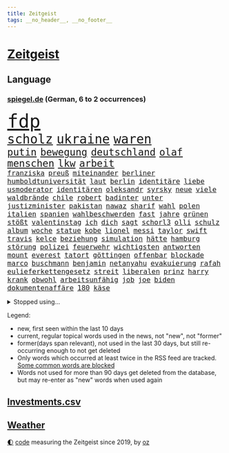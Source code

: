```yaml
---
title: Zeitgeist
tags: __no_header__, __no_footer__
---
```


# [Zeitgeist](https://oliz.io/zeitgeist/)

## Language

<h3><a href="https://www.spiegel.de" target="_blank">spiegel.de</a> (German, 6 to 2 occurrences)</h3>
<p style="font-family:monospace">
<span style="font-size:32pt"><a href="news_links.html#fdp" class="current">fdp</a></span>
<br>
<span style="font-size:22pt"><a href="news_links.html#scholz" class="current">scholz</a></span>
<span style="font-size:22pt"><a href="news_links.html#ukraine" class="current">ukraine</a></span>
<span style="font-size:22pt"><a href="news_links.html#waren" class="current">waren</a></span>
<br>
<span style="font-size:17pt"><a href="news_links.html#putin" class="current">putin</a></span>
<span style="font-size:17pt"><a href="news_links.html#bewegung" class="current">bewegung</a></span>
<span style="font-size:17pt"><a href="news_links.html#deutschland" class="current">deutschland</a></span>
<span style="font-size:17pt"><a href="news_links.html#olaf" class="current">olaf</a></span>
<span style="font-size:17pt"><a href="news_links.html#menschen" class="current">menschen</a></span>
<span style="font-size:17pt"><a href="news_links.html#lkw" class="current">lkw</a></span>
<span style="font-size:17pt"><a href="news_links.html#arbeit" class="current">arbeit</a></span>
<br>
<span style="font-size:12pt"><a href="news_links.html#franziska" class="current">franziska</a></span>
<span style="font-size:12pt"><a href="news_links.html#preuß" class="current">preuß</a></span>
<span style="font-size:12pt"><a href="news_links.html#miteinander" class="current">miteinander</a></span>
<span style="font-size:12pt"><a href="news_links.html#berliner" class="current">berliner</a></span>
<span style="font-size:12pt"><a href="news_links.html#humboldtuniversität" class="current">humboldtuniversität</a></span>
<span style="font-size:12pt"><a href="news_links.html#laut" class="current">laut</a></span>
<span style="font-size:12pt"><a href="news_links.html#berlin" class="current">berlin</a></span>
<span style="font-size:12pt"><a href="news_links.html#identitäre" class="current">identitäre</a></span>
<span style="font-size:12pt"><a href="news_links.html#liebe" class="current">liebe</a></span>
<span style="font-size:12pt"><a href="news_links.html#usmoderator" class="new">usmoderator</a></span>
<span style="font-size:12pt"><a href="news_links.html#identitären" class="new">identitären</a></span>
<span style="font-size:12pt"><a href="news_links.html#oleksandr" class="new">oleksandr</a></span>
<span style="font-size:12pt"><a href="news_links.html#syrsky" class="new">syrsky</a></span>
<span style="font-size:12pt"><a href="news_links.html#neue" class="current">neue</a></span>
<span style="font-size:12pt"><a href="news_links.html#viele" class="current">viele</a></span>
<span style="font-size:12pt"><a href="news_links.html#waldbrände" class="current">waldbrände</a></span>
<span style="font-size:12pt"><a href="news_links.html#chile" class="current">chile</a></span>
<span style="font-size:12pt"><a href="news_links.html#robert" class="current">robert</a></span>
<span style="font-size:12pt"><a href="news_links.html#badinter" class="new">badinter</a></span>
<span style="font-size:12pt"><a href="news_links.html#unter" class="current">unter</a></span>
<span style="font-size:12pt"><a href="news_links.html#justizminister" class="current">justizminister</a></span>
<span style="font-size:12pt"><a href="news_links.html#pakistan" class="current">pakistan</a></span>
<span style="font-size:12pt"><a href="news_links.html#nawaz" class="new">nawaz</a></span>
<span style="font-size:12pt"><a href="news_links.html#sharif" class="new">sharif</a></span>
<span style="font-size:12pt"><a href="news_links.html#wahl" class="current">wahl</a></span>
<span style="font-size:12pt"><a href="news_links.html#polen" class="current">polen</a></span>
<span style="font-size:12pt"><a href="news_links.html#italien" class="current">italien</a></span>
<span style="font-size:12pt"><a href="news_links.html#spanien" class="current">spanien</a></span>
<span style="font-size:12pt"><a href="news_links.html#wahlbeschwerden" class="new">wahlbeschwerden</a></span>
<span style="font-size:12pt"><a href="news_links.html#fast" class="current">fast</a></span>
<span style="font-size:12pt"><a href="news_links.html#jahre" class="current">jahre</a></span>
<span style="font-size:12pt"><a href="news_links.html#grünen" class="current">grünen</a></span>
<span style="font-size:12pt"><a href="news_links.html#stößt" class="current">stößt</a></span>
<span style="font-size:12pt"><a href="news_links.html#valentinstag" class="current">valentinstag</a></span>
<span style="font-size:12pt"><a href="news_links.html#ich" class="current">ich</a></span>
<span style="font-size:12pt"><a href="news_links.html#dich" class="current">dich</a></span>
<span style="font-size:12pt"><a href="news_links.html#sagt" class="current">sagt</a></span>
<span style="font-size:12pt"><a href="news_links.html#schorl3" class="new">schorl3</a></span>
<span style="font-size:12pt"><a href="news_links.html#olli" class="new">olli</a></span>
<span style="font-size:12pt"><a href="news_links.html#schulz" class="current">schulz</a></span>
<span style="font-size:12pt"><a href="news_links.html#album" class="current">album</a></span>
<span style="font-size:12pt"><a href="news_links.html#woche" class="current">woche</a></span>
<span style="font-size:12pt"><a href="news_links.html#statue" class="new">statue</a></span>
<span style="font-size:12pt"><a href="news_links.html#kobe" class="new">kobe</a></span>
<span style="font-size:12pt"><a href="news_links.html#lionel" class="current">lionel</a></span>
<span style="font-size:12pt"><a href="news_links.html#messi" class="current">messi</a></span>
<span style="font-size:12pt"><a href="news_links.html#taylor" class="current">taylor</a></span>
<span style="font-size:12pt"><a href="news_links.html#swift" class="current">swift</a></span>
<span style="font-size:12pt"><a href="news_links.html#travis" class="current">travis</a></span>
<span style="font-size:12pt"><a href="news_links.html#kelce" class="current">kelce</a></span>
<span style="font-size:12pt"><a href="news_links.html#beziehung" class="current">beziehung</a></span>
<span style="font-size:12pt"><a href="news_links.html#simulation" class="new">simulation</a></span>
<span style="font-size:12pt"><a href="news_links.html#hätte" class="current">hätte</a></span>
<span style="font-size:12pt"><a href="news_links.html#hamburg" class="current">hamburg</a></span>
<span style="font-size:12pt"><a href="news_links.html#störung" class="current">störung</a></span>
<span style="font-size:12pt"><a href="news_links.html#polizei" class="current">polizei</a></span>
<span style="font-size:12pt"><a href="news_links.html#feuerwehr" class="current">feuerwehr</a></span>
<span style="font-size:12pt"><a href="news_links.html#wichtigsten" class="current">wichtigsten</a></span>
<span style="font-size:12pt"><a href="news_links.html#antworten" class="current">antworten</a></span>
<span style="font-size:12pt"><a href="news_links.html#mount" class="new">mount</a></span>
<span style="font-size:12pt"><a href="news_links.html#everest" class="new">everest</a></span>
<span style="font-size:12pt"><a href="news_links.html#tatort" class="current">tatort</a></span>
<span style="font-size:12pt"><a href="news_links.html#göttingen" class="current">göttingen</a></span>
<span style="font-size:12pt"><a href="news_links.html#offenbar" class="current">offenbar</a></span>
<span style="font-size:12pt"><a href="news_links.html#blockade" class="current">blockade</a></span>
<span style="font-size:12pt"><a href="news_links.html#marco" class="current">marco</a></span>
<span style="font-size:12pt"><a href="news_links.html#buschmann" class="current">buschmann</a></span>
<span style="font-size:12pt"><a href="news_links.html#benjamin" class="current">benjamin</a></span>
<span style="font-size:12pt"><a href="news_links.html#netanyahu" class="current">netanyahu</a></span>
<span style="font-size:12pt"><a href="news_links.html#evakuierung" class="current">evakuierung</a></span>
<span style="font-size:12pt"><a href="news_links.html#rafah" class="current">rafah</a></span>
<span style="font-size:12pt"><a href="news_links.html#eulieferkettengesetz" class="current">eulieferkettengesetz</a></span>
<span style="font-size:12pt"><a href="news_links.html#streit" class="current">streit</a></span>
<span style="font-size:12pt"><a href="news_links.html#liberalen" class="current">liberalen</a></span>
<span style="font-size:12pt"><a href="news_links.html#prinz" class="current">prinz</a></span>
<span style="font-size:12pt"><a href="news_links.html#harry" class="current">harry</a></span>
<span style="font-size:12pt"><a href="news_links.html#krank" class="current">krank</a></span>
<span style="font-size:12pt"><a href="news_links.html#obwohl" class="current">obwohl</a></span>
<span style="font-size:12pt"><a href="news_links.html#arbeitsunfähig" class="new">arbeitsunfähig</a></span>
<span style="font-size:12pt"><a href="news_links.html#job" class="current">job</a></span>
<span style="font-size:12pt"><a href="news_links.html#joe" class="current">joe</a></span>
<span style="font-size:12pt"><a href="news_links.html#biden" class="current">biden</a></span>
<span style="font-size:12pt"><a href="news_links.html#dokumentenaffäre" class="new">dokumentenaffäre</a></span>
<span style="font-size:12pt"><a href="news_links.html#180" class="current">180</a></span>
<span style="font-size:12pt"><a href="news_links.html#käse" class="current">käse</a></span>
</p>
<details>
<summary>Stopped using...</summary>
<p class="former" style="font-size:12pt">
2015(1205) kauft(1205) ausgezeichnet(1204) steigenden(1203) terroristen(1203) verhängte(1203) zeugen(1203) eingereicht(1202) hollywood(1202) übergriffe(1202) überzeugt(1202) erfasst(1201) senat(1201) weißen(1201) beobachten(1200) energien(1200) literatur(1200) myanmar(1200) planen(1200) sekunden(1200) bielefeld(1199) bücher(1199) griechenland(1199) illegalen(1199) infektionen(1199) krankenhäusern(1199) monatelang(1199) märchen(1199) posten(1199) vorher(1199) vorsitzenden(1199) anbieten(1198) bestellt(1198) militärs(1198) mordes(1198) widerspruch(1198) amerikaner(1197) hinterlassen(1197) juli(1197) künftigen(1197) online(1197) passen(1197) riss(1197) verheerenden(1197) coronakrise(1196) schoss(1196) stets(1196) träumen(1196) vermeiden(1196) illegale(1195) ließen(1195) quartal(1195) richtet(1195) verraten(1195) versprochen(1195) amsterdam(1194) beispielen(1194) belarussische(1194) botschaften(1194) kolumnist(1194) kraftvoll(1194) neuem(1194) themen(1194) trainiert(1194) zuversicht(1194) afrika(1193) sicherte(1193) litauen(1192) verlierer(1192) geriet(1191) hotel(1191) siegte(1191) still(1191) beiträge(1190) körperverletzung(1190) schuss(1190) sexueller(1190) wirtschaftsministerium(1190) zivilisten(1190) design(1189) entsetzen(1189) gebrochen(1189) homeoffice(1189) patient(1189) begann(1188) kostet(1188) steckte(1188) afghanistan(1187) erwarten(1187) historische(1187) langen(1187) hotels(1186) kindes(1186) bürgermeisterin(1185) garten(1185) lücke(1184) verbessert(1184) kontakte(1183) satz(1183) tür(1183) fortgesetzt(1182) jüngere(1182) mangel(1182) todesopfer(1182) überholt(1182) überleben(1182) küstenwache(1180) laufenden(1180) münster(1179) regelung(1179) zerstören(1178) affäre(1177) dran(1177) kräfte(1173) prognose(1172) wandel(1172) beweise(1171) kokain(1171) gefühl(1169) training(1168) erstochen(1167) karten(1167) sportler(1162) afrikas(1154) foto(1154) sachen(1120) berichtete(1105) niederländer(1092) belästigung(1071) notstand(1055) politikern(1030) akzeptieren(967) videoaufnahmen(957) ausbildung(956) flohen(955) schwäche(951) stundenlang(951) kümmern(940) tour(925) mächtigen(924) inszenieren(904) landsleute(903) gesund(899) stehlen(879) gewohnt(876) börsen(872) angestellten(871) gemeinschaft(870) schlafen(866) world(865) preiserhöhungen(863) getöteten(857) vermitteln(840) fdppolitiker(835) strackzimmermann(824) luftwaffe(809) hals(808) bekannteste(800) vatikan(798) auge(794) dutzenden(792) gesteckt(787) kompromiss(779) finnland(778) sank(772) einzig(764) marieagnes(761) wolf(749) geschah(748) verpflichtung(746) hinzu(744) spektakel(741) explosionen(732) bonn(729) emotionalen(719) dortmunder(716) lohnen(716) gestärkt(694) fluss(691) verliehen(678) empfang(676) todes(676) kriegsverbrechen(672) finnische(671) eingetroffen(670) messerattacke(663) günstige(661) beben(658) fox(657) schönen(644) jack(641) heiß(635) vermisster(632) verhängnis(623) harter(618) erfurt(616) exuspräsident(613) zunahme(610) 8(606) anwältin(598) youtube(590) zulassung(581) lena(580) schließlich(578) verstoßen(566) entfernen(564) berlinneukölln(562) extra(562) islamisten(557) freispruch(545) innenstadt(544) führten(531) entkommen(524) flüssen(524) raten(523) wunderbar(518) amerikanischer(515) gott(515) sicherer(515) menschheit(514) kündigung(511) farben(509) bussen(504) gerechtfertigt(503) ereignet(496) branchen(486) staatsmedien(483) schwächt(479) zimmer(479) dokumentieren(477) tunesien(476) besatzung(471) belege(464) knappe(463) kopftuch(463) schmeckt(461) schauplatz(458) beerdigt(456) taucher(451) prangert(444) überzeugte(443) digital(441) aussichten(436) spielzeug(436) pistole(430) reichlich(427) amtsgericht(420) gedroht(415) ubahn(408) wein(408) internationalem(406) gelegenheit(404) weißes(403) kandidieren(401) opfers(401) abhilfe(398) fachkräften(396) tourismus(394) freunden(391) überschritten(391) 28jähriger(388) nizza(386) venedig(383) kongo(382) erfolgreiche(380) ausstand(379) hilfsorganisation(379) umstrittener(378) passanten(376) reihen(376) interessante(375) springen(374) flasche(371) minderjährige(370) junta(365) palästinensern(365) wasserstoff(365) übungen(364) rivale(363) gemessen(362) attackierte(360) nordamerika(360) unbekannt(357) fahrbahn(356) steigert(355) weimar(353) dom(349) günstigen(349) handwerker(349) schweres(345) generäle(343) unruhe(342) anderswo(340) karin(336) tauschen(335) 130(332) coup(332) geschnappt(331) umstellung(331) gegenoffensive(326) kommentare(326) rio(324) warnte(324) tragischen(322) slowenien(318) laune(315) norditalien(315) kindergrundsicherung(313) betreiben(311) fließen(310) solidarisch(309) leuchten(307) wach(306) erwarteten(304) schauspielers(304) kippen(302) ebrahim(301) kleinkind(301) mordkommission(301) wanderer(301) angelegenheit(300) geschwächt(300) kommandeur(300) flop(299) bundesligist(298) elbe(297) radsport(297) ticket(297) brachten(293) geflüchtet(293) pool(293) überflutungen(293) wrack(292) gefangen(291) höhenflug(290) oberbayern(286) prosieben(284) veröffentlichte(282) drohte(281) konrad(281) kürzt(281) feierlichkeiten(276) breit(274) klares(274) kuss(274) keinerlei(273) sichere(273) erwartete(272) heimatstadt(271) intensivstation(270) maus(270) trümmerfeld(270) kfw(269) urlauber(268) unterschiedlichen(267) versuchter(267) eingeschlagen(266) gerichtlich(266) kuba(264) 13jähriger(261) christopher(260) optimismus(260) überfahren(260) buchen(259) höchststand(259) kretschmer(258) spektakulär(258) explodiert(255) beteiligte(254) evakuierungen(254) mühe(253) todesfälle(252) nötigen(251) uskapitol(248) fossile(247) gewahrsam(247) beschleunigen(246) raisi(245) gewürdigt(244) mohammed(244) bitter(243) schiffen(243) zwischendurch(241) übergang(241) überflutete(237) henry(236) staats(236) agieren(234) einwanderung(234) ämtern(233) achtjährige(232) drastische(231) einziehen(230) erkennt(230) blockierte(229) obdachlose(228) gabriel(227) qualifiziert(227) scott(227) cool(225) brasiliens(224) hitzewellen(224) gesamtführung(223) leichte(222) primož(222) ralf(222) roglič(222) elend(221) kürzungen(221) oldenburg(221) passende(221) frühestens(218) älterer(217) reiner(215) jeweils(213) überprüft(212) abwenden(210) lagern(210) millionenstrafe(210) gespült(209) lebend(209) obersten(209) philosoph(209) schweigt(209) schadens(207) 30jähriger(206) verlief(206) polizeigewahrsam(205) kuriosen(202) csuchef(199) bösen(198) speziellen(198) warnungen(198) ärmelkanal(198) entsprechend(197) geeignet(197) gutem(197) dunkelsten(196) zäsur(195) gehörten(194) selbstoptimierung(194) urwald(194) mutmaßliches(193) verkaufte(190) zeitgleich(190) beigesetzt(188) ansprache(186) wandern(186) charmeoffensive(185) bodensee(184) üppige(184) leitartikel(183) zweitgrößten(183) geklettert(182) bob(180) exkanzlerin(180) showdown(180) adenauer(178) tagessieg(178) belästigungen(177) erlebten(176) kugel(176) wegovy(176) skurriler(175) führungswechsel(173) geflohen(173) halter(173) natürlichen(173) inka(172) oberstes(172) mächtigsten(170) stritten(170) butter(169) hunden(169) psyche(169) überweisen(169) instagrampost(168) argentinier(167) belohnt(167) o’connor(166) pyrotechnik(166) strafrechtlich(164) gefährliches(163) liebeskummer(163) metern(163) horizont(162) austria(161) erschweren(161) inside(161) exfrau(160) debütant(159) vorhersagen(159) widersprüchliche(159) ehrung(158) genossen(158) eurozone(157) entwicklungshilfe(156) militärjunta(156) zement(156) lotterie(155) repression(155) überstunden(155) mysteriösen(154) opernhaus(154) thesen(154) drogenboss(153) fahrschein(153) patientinnen(153) gestiegenen(152) lotto(152) überqueren(152) akzeptiert(151) fußballerin(151) abschießen(150) gallant(150) rassismusvorwürfe(150) ruder(150) antonio(149) freilassen(149) grausame(149) nordisk(149) novo(149) rutschte(149) unterhält(149) säugling(148) brunsbüttel(147) passau(147) raumfahrer(147) wgzimmer(147) exklusiven(146) redakteurinnen(146) bbc(144) bedeutende(144) beispiellosen(144) stieß(143) feste(142) gewinner(142) 1989(141) allgäuer(141) spezialeinheit(141) tvsender(141) a$ap(140) bürgerinnen(139) gamer(138) erwachsenen(137) publikums(137) erreichten(136) erweitern(136) sicherungsverwahrung(136) sigmar(136) zypern(135) generalbundesanwalt(134) neubauten(134) arbeitszeiterfassung(133) rki(133) toptalent(131) attentäter(130) echo(130) filmpreis(130) maps(130) uswahl(130) weltmeistertitel(130) besserung(129) darstellen(129) schwester(129) anschein(128) atomkraftwerke(128) dozent(127) sexualisierten(127) beschwert(126) bundesfinanzminister(126) explodierte(126) nötige(126) a7(125) bunt(125) kernkraftwerke(125) inhaftierter(124) gestaltet(123) havanna(123) autounfall(122) rsv(122) verspätet(122) überraschungen(122) fußballweltmeister(121) königspaar(121) rage(121) spielfilm(121) wagnerbrüder(120) polizeiwache(119) überrumpelt(119) kehrtwende(118) absolvierte(117) jubiläum(116) sanitäter(115) weltweites(115) entertainment(114) verdrängt(114) tieferen(112) aufgebrochen(111) dankbar(111) denver(111) eingerichtet(111) musical(111) roll(111) bahnsteig(110) halfen(108) älterwerden(108) 54jähriger(107) flüchtlingsunterkunft(107) journal(107) spurlos(107) verleihen(107) whisky(107) irische(106) salman(105) seeblockade(105) asylverfahren(104) begehrt(104) bevorstehen(104) ewig(104) naomi(104) nächte(104) frauenquote(103) gezielte(103) handynetz(103) kanadier(103) neuerung(102) taucht(102) aspekte(101) hilfsgüter(101) lebensgefährte(101) südchinesischen(101) tunesischen(100) absichtlich(99) euasylreform(99) hackerangriff(99) insektensterben(99) lenkt(99) milwaukee(99) bangladesch(98) kongress(98) fähigkeiten(97) gerast(97) gerechnet(97) größerem(97) prognosen(97) 235(96) 24jähriger(96) kochinstitut(96) attentat(94) befanden(94) klassischen(94) betonte(92) jüngster(92) raketenbeschuss(92) abstinenz(91) arzttermine(91) bettwanzen(91) gaspipeline(91) stimmte(91) augenmerk(90) bauten(90) bombenangriff(90) champagner(90) chrupalla(90) gesteuert(90) komponente(90) kraus(90) rechtsdrall(90) sicherheitskabinett(90) thierry(90) tino(90) überspringt(90) anspannung(89) blamierte(89) borahansgrohe(89) ecuadors(89) girosieger(89) hamasanführer(89) ideal(89) schwerpunkte(89) verhaltensweisen(89) abnehmspritzen(88) beruhigen(88) erdstößen(88) erkenntnis(88) ernähren(88) inselkette(88) kommissarin(88) langläufer(88) ozempic(88) rock(88) sodass(88) totale(88) verreisen(88) antiisraelische(87) mitsprache(87) pragmatismus(87) spielberg(87) weiterem(87) zoom(87) überfielen(87) umfang(86) 1100(85) freizulassen(85) gefängnisse(85) pegel(85) pochen(85) rechtfertigung(85) solidarisierte(85) tüte(85) unterhalten(85) aufflammen(84) demokratiefeinde(84) gauck(84) gezählt(84) reisebranche(84) tatortteam(84) thronfolger(84) 45000(83) datenbrille(83) freilässt(83) mixedrealitybrille(83) produzenten(83) sandro(83) sky(83) kriegsschäden(82) sofia(82) somit(82) beteuert(81) gründeten(81) hamaskommandeur(81) maren(81) oberhof(81) pegelstände(81) sommerspiele(81) verlusten(81) bedrohlich(80) ereignete(80) erlangen(80) hindern(80) overtourism(80) via(80) zärtlichkeit(80) zölle(80) bosse(79) brandt(79) strommarkt(79) führer(78) sauer(78) solidarisieren(78) steuerte(78) verschleppung(78) aufmachen(77) beirut(77) bereiten(77) deich(77) einwände(77) endura(77) tödliches(77) vaude(77) enthält(76) exportiert(76) herbe(76) israelgazanews(76) millimeter(76) mitgestalten(76) mütze(76) vegan(76) funken(75) grünenabgeordnete(75) inspiration(75) molotowcocktails(75) raab(75) state(75) terroralarm(75) ältesten(75) ausführlich(74) bridge(74) bundeskanzlers(74) freundes(74) fußballwelt(74) greifswald(74) konditionen(74) rushdie(74) staatshilfe(74) fußballspieler(73) tunnelsystem(73) abhanden(72) attraktiver(72) ausrufen(72) beschrieben(72) nikola(72) qualitäten(72) versorgen(71) auftraggeber(70) basketballfans(70) kriselnde(70) lucas(70) mitverantwortung(70) solarmodule(70) zulässt(70) auflöst(69) briefträger(69) europäischer(69) verursachen(69) sonderregel(68) usamerikanischen(68) drittstaaten(67) kindliche(67) strengen(67) abnehmspritze(66) aufzeichnungen(66) feuerwerk(66) kulturminister(66) lebten(66) meinungen(66) vorräte(66) lothar(65) barbara(64) durchbricht(64) facht(64) mccann(64) oppositionspartei(64) polizeipräsidentin(64) posierten(64) prangen(64) siegtor(64) slowik(64) verhandlungsrunde(64) 2002(63) amateurvideos(63) gestein(63) kichatbot(63) myanmars(63) suizid(63) vollständige(63) vorüber(63) darstellerin(62) friedlich(62) gebäudes(62) kampfdrohnen(62) landesweite(62) ranger(62) sprintrennen(62) dastehen(61) murks(61) siedlern(61) skifahren(61) ukrainern(61) umgestaltet(61) mühsam(60) nürnberger(60) verärgerten(60) 19jährige(59) 240(59) bewacht(59) ngo(59) spionagesatelliten(59) stünde(59) stuhl(58) uspräsidentenwahl(58) 67(57) dürr(57) freundliche(57) jubelten(57) schusswaffe(57) verlagern(57) vlhová(57) wobei(57) beiträgen(56) brachialen(56) gripgrab(56) poc(56) antibiotika(55) doppelte(55) edler(55) eingestürzten(55) kassenärzten(55) stromer(55) verschicken(55) weihnachtsfrieden(55) allermeisten(54) benedikt(54) golden(54) jahreswechsel(54) kassenpatienten(54) prämie(54) sicherheitsbeamter(54) verdachtsfall(54) akteuren(53) grau(53) lebensstil(53) weihnachtsfeiertage(53) beträgt(52) boomende(52) definition(52) geiseldeal(52) kampfeinsatz(52) reanimation(52) tatorten(52) überlastung(52) erschütterungen(51) extras(51) girl(51) helsinki(51) janeiro(51) kassenärzte(51) taurusfrage(51) fach(50) filmt(50) gegenstände(50) konfetti(50) muhammad(50) silvester(50) tiktokphänomen(50) weitverbreiteten(50) durchgang(49) düsterer(49) einsame(49) gratis(49) rihannas(49) stichwaffe(49) xvi(49) java(48) jesus(48) notlage(48) schiffswrack(48) beugen(47) elektroautobauer(47) energieinfrastruktur(47) gekaperten(47) genozid(47) hamaszentrale(47) nehme(47) abgekommen(46) basketballspiel(46) flugzeugunglück(46) frachters(46) insolventen(46) klimaproteste(46) steigender(46) vorgeht(46) 84(45) bundestags(45) großzügig(45) oscarpreisträgerin(45) religiösen(45) routen(45) eingelöst(44) giffey(44) polnischer(44) skispringen(44) usostküste(44) kapitän(43) kardashian(43) ladens(43) nachkriegsordnung(43) ordnen(43) podest(43) sagenhafte(43) staatsgeld(43) bestraft(42) dubai(42) freundlich(42) hausärzte(42) küstenstreifen(42) profiteur(42) testsieger(42) weltcupsieg(42) biathlon(41) foren(41) gottschalks(41) kalabrien(41) knallt(41) magnetschwebebahnen(41) paula(41) polarkreis(41) radikalisiert(41) 42jährige(40) kreuzfahrt(40) vinylplatten(40) bewiesen(39) cdufraktion(39) eingeschlossenen(39) erschoss(39) fortpflanzung(39) investition(39) konsumiert(39) königsblauen(39) zurückgekehrt(39) autoritäre(38) bekenntnis(38) beruhigungsmittel(38) fußballfan(38) gehuldigt(38) gucci(38) pizza(38) vorständen(38) residenz(37) wenigsten(37) arztpraxen(36) batteriefabrik(36) dorthin(36) langlauf(36) passagen(36) passagiermaschine(36) pisregierung(36) rückschläge(36) starkem(36) straftäter(36) stralsund(36) umsatzplus(36) klimapolitisch(35) rückläufig(35) touchscreens(35) unerträglich(35) weihnachtsgeschenke(35) werbecookies(35) wird's(35) 68(34) lautsprecher(34) seltenheit(34) unbesetzt(34) urteile(34) wundert(34) 25jähriger(33) regierender(33) shirin(33) zeitalter(33) abschlüsse(32) blutiger(32) gefrierpunkt(32) genauen(32) gfk(32) hausbesitzern(32) herzschmerz(32) mitsamt(32) raymond(32) weggefährten(32) bushaltestelle(31) entgegenkommen(31) erfuhr(31) unwahrscheinlich(31) willy(31) beklaut(30) bürgergelds(30) effektive(30) hannah(30) hintergründen(30) investment(30) marburg(30) schusswunden(30) verzicht(30) anarchie(29) bootsmigranten(29) teppich(29) wiedergefunden(29) zerfällt(29) friedhöfen(28) globes(28) hässlich(28) klublegende(28) landshut(28) skispringer(28) unterziehen(28) vierschanzentournee(28) zeitdruck(28) eingezogener(27) flirren(27) vorkommt(27) bestie(26) betrachtung(26) getränk(26) lego(26) lesern(26) luftraum(26) hauptinsel(25) permanent(25) thorsten(25) antritt(24) böllerverbot(24) dinner(24) grundgesetzänderung(24) rettungsversuche(24) schicksalsjahr(24) bauernverband(23) kommandozentrale(23) kuchenskandal(23) kürzungspläne(23) minusgraden(23) silvesterfeuerwerk(23) zusteht(23) blank(22) doll(22) dreikönigstreffen(22) faustschlag(22) ketamin(22) machtwechsel(22) schmuckstück(22) spielende(22) wesentliche(22) aufforstung(21) bauernvertreter(21) influenza(21) kyivstar(21) ködert(21) topform(21) uspräsidentschaftswahl(21) dartswm(20) drach(20) füllen(20) ginge(20) reemtsmaentführer(20) baumgart(19) jacksonville(19) jaguars(19) randalierer(19) tierische(19) anwendung(18) deif(18) geleitet(18) gleichgeschlechtlicher(18) halt(18) hausbesitzer(18) regnet(18) schaffe(18) segnung(18) senats(18) autobahnauffahrten(17) finnlands(17) getötetem(17) homosexueller(17) mögen(17) piraten(17) raubüberfällen(17) segnungen(17) superfoods(17) aufstellung(16) containerschiff(16) diskriminiert(16) kameramann(16) anschlagspläne(15) bedrängt(15) berufsalltag(15) erfinderin(15) paulis(15) sandsäcke(15) sporadisch(15) taser(15) ausläuft(14) elijah(14) gewehrt(14) haftanstalt(14) hauptziel(14) jahrespressekonferenz(14) körperlich(14) mcclain(14) skilangläuferin(14) spiegelleserinnen(14) tagelangem(14) bengvir(13) nahles(13) ogc(13) plottwists(13) provinzen(13) ruhestätte(13) sandsäcken(13) schwächung(13) tierhalter(13) verstorbene(13) 1997(12) demenzdorf(12) festtagen(12) millionenschaden(12) terrorwarnung(12) alleiniger(11) brennende(11) dauerregen(11) entführungen(11) flugobjekt(11) gruber(11) hochwasserlage(11) passte(11)
</p>
</details>
<p>Legend:
<ul>
<li><span class="new">new</span>, first seen within the last 10 days</li>
<li><span class="current">current</span>, regular topical words used in the news, not "new", not "former"</li>
<li><span class="former">former(days span relevant)</span>, not used in the last 30 days, but still re-occurring enough to not get deleted</li>
<li>Only words which occurred at least twice in the RSS feed are tracked. <a href="language/filters.py">Some common words are blocked</a></li>
<li>Words not used for more than 90 days get deleted from the database, but may re-enter as "new" words when used again</li>
</ul>
</p>

## [Investments](investments.html)[.csv](investments.csv)

## [Weather](weather.html)

<footer>
<a href="javascript:toggleTheme()" class="nav">🌓</a>
<a href="https://github.com/ooz/zeitgeist">code</a> measuring the Zeitgeist since 2019, by <a href="https://oliz.io">oz</a>
</footer>
